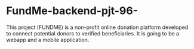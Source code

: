 # FundMe-backend-pjt-96-
This project (FUNDME) is a non-profit online donation platform developed to connect potential donors to verified beneficiaries. 
It is going to be a webapp and a mobile application.